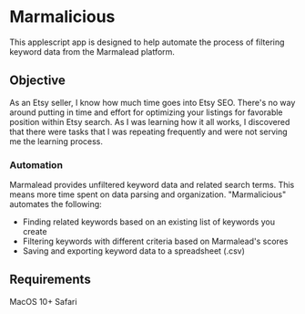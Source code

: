 # Marmalicious #
This applescript app is designed to help automate the process of filtering keyword data from the Marmalead platform.

## Objective ##
As an Etsy seller, I know how much time goes into Etsy SEO. There's no way around putting in time and effort for optimizing your listings for favorable position within Etsy search. As I was learning how it all works, I discovered that there were tasks that I was repeating frequently and were not serving me the learning process.

### Automation ###
Marmalead provides unfiltered keyword data and related search terms. This means more time spent on data parsing and organization. "Marmalicious" automates the following:

* Finding related keywords based on an existing list of keywords you create
* Filtering keywords with different criteria based on Marmalead's scores
* Saving and exporting keyword data to a spreadsheet (.csv)

## Requirements ## 
MacOS 10+
Safari

